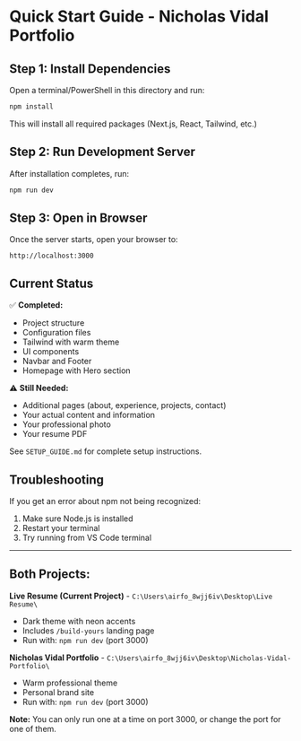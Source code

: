 # Quick Start Guide - Nicholas Vidal Portfolio

## Step 1: Install Dependencies

Open a terminal/PowerShell in this directory and run:

```bash
npm install
```

This will install all required packages (Next.js, React, Tailwind, etc.)

## Step 2: Run Development Server

After installation completes, run:

```bash
npm run dev
```

## Step 3: Open in Browser

Once the server starts, open your browser to:

```
http://localhost:3000
```

## Current Status

✅ **Completed:**
- Project structure
- Configuration files
- Tailwind with warm theme
- UI components
- Navbar and Footer
- Homepage with Hero section

⚠️ **Still Needed:**
- Additional pages (about, experience, projects, contact)
- Your actual content and information
- Your professional photo
- Your resume PDF

See `SETUP_GUIDE.md` for complete setup instructions.

## Troubleshooting

If you get an error about npm not being recognized:
1. Make sure Node.js is installed
2. Restart your terminal
3. Try running from VS Code terminal

---

## Both Projects:

**Live Resume (Current Project)** - `C:\Users\airfo_8wjj6iv\Desktop\Live Resume\`
- Dark theme with neon accents
- Includes `/build-yours` landing page
- Run with: `npm run dev` (port 3000)

**Nicholas Vidal Portfolio** - `C:\Users\airfo_8wjj6iv\Desktop\Nicholas-Vidal-Portfolio\`
- Warm professional theme
- Personal brand site
- Run with: `npm run dev` (port 3000)

**Note:** You can only run one at a time on port 3000, or change the port for one of them.

